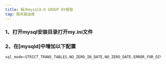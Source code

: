 ```yaml
---
title: 解决mysql8.0 GROUP BY报错
tag: 服务器运维
---
```

### 1、打开mysql安装目录打开my.ini文件
### 2、在[mysqld]中增加以下配置

``` java
sql_mode=STRICT_TRANS_TABLES,NO_ZERO_IN_DATE,NO_ZERO_DATE,ERROR_FOR_DIVISION_BY_ZERO,NO_ENGINE_SUBSTITUTION
```



